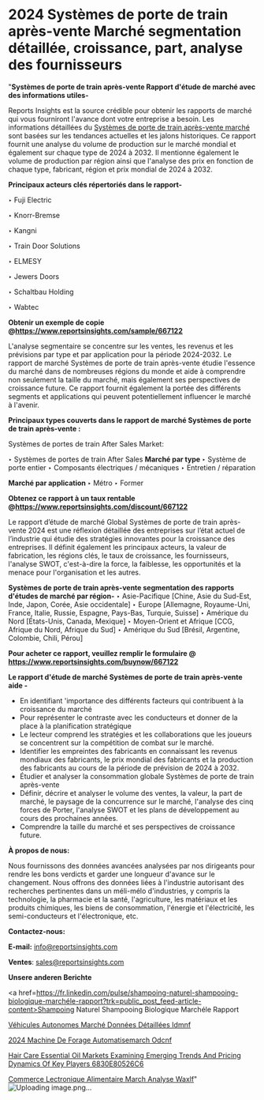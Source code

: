 # 2024 Systèmes de porte de train après-vente Marché segmentation détaillée, croissance, part, analyse des fournisseurs

"<strong>Systèmes de porte de train après-vente Rapport d'étude de marché avec des informations utiles-</strong>

Reports Insights est la source crédible pour obtenir les rapports de marché qui vous fourniront l'avance dont votre entreprise a besoin. Les informations détaillées du <a href=https://www.reportsinsights.com/sample/667122>Systèmes de porte de train après-vente marché</a> sont basées sur les tendances actuelles et les jalons historiques. Ce rapport fournit une analyse du volume de production sur le marché mondial et également sur chaque type de 2024 à 2032. Il mentionne également le volume de production par région ainsi que l'analyse des prix en fonction de chaque type, fabricant, région et prix mondial de 2024 à 2032.

<b>Principaux acteurs clés répertoriés dans le rapport-</b>

‣ Fuji Electric

‣ Knorr-Bremse

‣ Kangni

‣ Train Door Solutions

‣ ELMESY

‣ Jewers Doors

‣ Schaltbau Holding

‣ Wabtec

<strong><b>Obtenir un exemple de copie @</b></strong><a href=https://www.reportsinsights.com/sample/667122><strong><b>https://www.reportsinsights.com/sample/667122</b></strong></a>

L'analyse segmentaire se concentre sur les ventes, les revenus et les prévisions par type et par application pour la période 2024-2032. Le rapport de marché Systèmes de porte de train après-vente étudie l'essence du marché dans de nombreuses régions du monde et aide à comprendre non seulement la taille du marché, mais également ses perspectives de croissance future. Ce rapport fournit également la portée des différents segments et applications qui peuvent potentiellement influencer le marché à l'avenir.

<strong>Principaux types couverts dans le rapport de marché Systèmes de porte de train après-vente :</strong>

Systèmes de portes de train After Sales Market:

‣  Systèmes de portes de train After Sales <strong> Marché <strong> par type </strong> </strong>
‣ Système de porte entier
‣ Composants électriques / mécaniques
‣ Entretien / réparation

<strong>Marché par application </strong>
‣ Métro
‣ Former

<strong><b>Obtenez ce rapport à un taux rentable @</b></strong><a href=https://www.reportsinsights.com/discount/667122><strong><b>https://www.reportsinsights.com/discount/667122</b></strong></a>

Le rapport d’étude de marché Global Systèmes de porte de train après-vente 2024 est une réflexion détaillée des entreprises sur l’état actuel de l’industrie qui étudie des stratégies innovantes pour la croissance des entreprises. Il définit également les principaux acteurs, la valeur de fabrication, les régions clés, le taux de croissance, les fournisseurs, l'analyse SWOT, c'est-à-dire la force, la faiblesse, les opportunités et la menace pour l'organisation et les autres.

<strong>Systèmes de porte de train après-vente segmentation des rapports d'études de marché par région-</strong>
‣ Asie-Pacifique [Chine, Asie du Sud-Est, Inde, Japon, Corée, Asie occidentale]
‣ Europe [Allemagne, Royaume-Uni, France, Italie, Russie, Espagne, Pays-Bas, Turquie, Suisse]
‣ Amérique du Nord [États-Unis, Canada, Mexique]
‣ Moyen-Orient et Afrique [CCG, Afrique du Nord, Afrique du Sud]
‣ Amérique du Sud [Brésil, Argentine, Colombie, Chili, Pérou]

<strong>Pour acheter ce rapport, veuillez remplir le formulaire @   <a href=https://www.reportsinsights.com/buynow/667122>https://www.reportsinsights.com/buynow/667122</a></strong>

<strong>Le rapport d'étude de marché Systèmes de porte de train après-vente aide -</strong>
<ul>
  <li>En identifiant 'importance des différents facteurs qui contribuent à la croissance du marché</li>
  <li>Pour représenter le contraste avec les conducteurs et donner de la place à la planification stratégique</li>
  <li>Le lecteur comprend les stratégies et les collaborations que les joueurs se concentrent sur la compétition de combat sur le marché.</li>
  <li>Identifier les empreintes des fabricants en connaissant les revenus mondiaux des fabricants, le prix mondial des fabricants et la production des fabricants au cours de la période de prévision de 2024 à 2032.</li>
  <li>Étudier et analyser la consommation globale Systèmes de porte de train après-vente</li>
  <li>Définir, décrire et analyser le volume des ventes, la valeur, la part de marché, le paysage de la concurrence sur le marché, l'analyse des cinq forces de Porter, l'analyse SWOT et les plans de développement au cours des prochaines années.</li>
  <li>Comprendre la taille du marché et ses perspectives de croissance future.</li>
</ul>
<strong>À propos de nous:</strong>

Nous fournissons des données avancées analysées par nos dirigeants pour rendre les bons verdicts et garder une longueur d'avance sur le changement. Nous offrons des données liées à l'industrie autorisant des recherches pertinentes dans un méli-mélo d'industries, y compris la technologie, la pharmacie et la santé, l'agriculture, les matériaux et les produits chimiques, les biens de consommation, l'énergie et l'électricité, les semi-conducteurs et l'électronique, etc.

<strong>Contactez-nous:</strong>

<strong>E-mail:</strong> <a href=mailto:info@reportsinsights.com>info@reportsinsights.com</a>

<strong>Ventes</strong>: <a href=mailto:sales@reportsinsights.com>sales@reportsinsights.com</a>

<strong>Unsere anderen Berichte</strong>

<a href=https://fr.linkedin.com/pulse/shampoing-naturel-shampooing-biologique-marchéle-rapport?trk=public_post_feed-article-content>Shampoing Naturel Shampooing Biologique Marchéle Rapport</a>

<a href=https://fr.linkedin.com/pulse/véhicules-autonomes-marché-données-détaillées-idmnf/>Véhicules Autonomes Marché Données Détaillées Idmnf</a>

<a href=https://www.linkedin.com/pulse/2024-machine-de-forage-automatis%C3%A9emarch%C3%A9-odcnf/>2024 Machine De Forage Automatisemarch Odcnf</a>

<a href=https://medium.com/@anuragakarte041/hair-care-essential-oil-markets-examining-emerging-trends-and-pricing-dynamics-of-key-players-6830e80526c6>Hair Care Essential Oil Markets Examining Emerging Trends And Pricing Dynamics Of Key Players 6830E80526C6</a>

<a href=https://www.linkedin.com/pulse/commerce-%C3%A9lectronique-alimentaire-march%C3%A9-analyse-waxlf/>Commerce Lectronique Alimentaire March Analyse Waxlf</a>"
![Uploading image.png…]()
